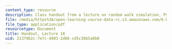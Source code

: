 ```yaml
---
content_type: resource
description: Class handout from a lecture on random walk simulation, PyLab, and plotting.
file: /media/https%3A/open-learning-course-data-rc.s3.amazonaws.com/6-00-introduction-to-computer-science-and-programming-fall-2008/21379b2c7e7cd9932d66cd5c36b5a0b0_lec18.pdf
file_type: application/pdf
resourcetype: Document
title: Handout, Lecture 18
uid: 21379b2c-7e7c-d993-2d66-cd5c36b5a0b0
---
```

